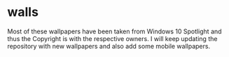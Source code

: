 # walls
Most of these wallpapers have been taken from Windows 10 Spotlight and thus the Copyright is with the respective owners.
I will keep updating the repository with new wallpapers and also add some mobile wallpapers.
